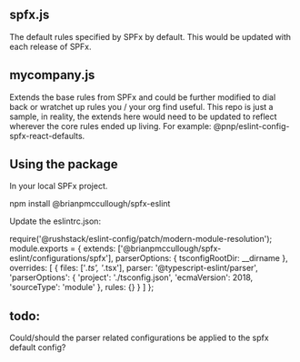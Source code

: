 ## spfx.js ##
The default rules specified by SPFx by default. This would be updated with each release of SPFx.

## mycompany.js ##
Extends the base rules from SPFx and could be further modified to dial back or wratchet up rules you / your org find useful.  This repo is just a sample, in reality, the extends here would need to be updated to reflect wherever the core rules ended up living.  For example: @pnp/eslint-config-spfx-react-defaults.

## Using the package ##
In your local SPFx project.

npm install @brianpmccullough/spfx-eslint

Update the eslintrc.json:

require('@rushstack/eslint-config/patch/modern-module-resolution');
module.exports = {
  extends: ['@brianpmccullough/spfx-eslint/configurations/spfx'],
  parserOptions: { tsconfigRootDir: __dirname },
  overrides: [
    {
      files: ['*.ts', '*.tsx'],
      parser: '@typescript-eslint/parser',
      'parserOptions': {
        'project': './tsconfig.json',
        'ecmaVersion': 2018,
        'sourceType': 'module'
      },
      rules: {}
    }
  ]
};

## todo: ##
Could/should the parser related configurations be applied to the spfx default config?
